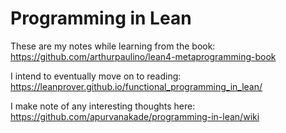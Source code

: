 # Programming in Lean

These are my notes while learning from the book: https://github.com/arthurpaulino/lean4-metaprogramming-book

I intend to eventually move on to reading: https://leanprover.github.io/functional_programming_in_lean/

I make note of any interesting thoughts here: https://github.com/apurvanakade/programming-in-lean/wiki
